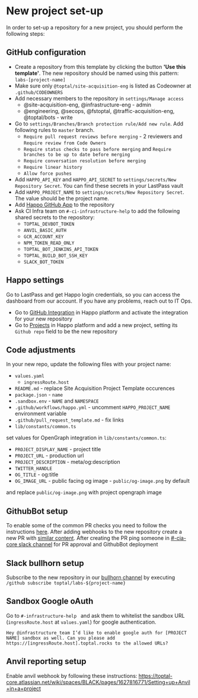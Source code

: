 # New project set-up

In order to set-up a repository for a new project, you should perform the following steps:

## GitHub configuration

- Create a repository from this template by clicking the button **'Use this template'**. The new repository should be named using this pattern: `labs-[project-name]`
- Make sure only `@toptal/site-acquisition-eng` is listed as Codeowner at `.github/CODEOWNERS`
- Add necessary members to the repository in `settings/Manage access`
  - @site-acquisition-eng, @infrastructure-eng - admin
  - @engineering, @secops, @fstoptal, @traffic-acquisition-eng, @toptal/bots - write
- Go to `settings/Branches/Branch protection rule/Add new rule`. Add following rules to `master` branch.
  - `Require pull request reviews before merging` - 2 reviewers and `Require review from Code Owners`
  - `Require status checks to pass before merging` and `Require branches to be up to date before merging`
  - `Require conversation resolution before merging`
  - `Require linear history`
  - `Allow force pushes`
- Add `HAPPO_API_KEY` and `HAPPO_API_SECRET` to `settings/secrets/New Repository Secret`. You can find these secrets in your LastPass vault
- Add `HAPPO_PROJECT_NAME` to `settings/secrets/New Repository Secret`. The value should be the project name.
- Add [Happo GitHub App](https://github.com/apps/happo) to the repository
- Ask CI Infra team on `#-ci-infrastructure-help` to add the following shared secrets to the repository:
  - `TOPTAL_DEVBOT_TOKEN`
  - `ANVIL_BASIC_AUTH`
  - `GCR_ACCOUNT_KEY`
  - `NPM_TOKEN_READ_ONLY`
  - `TOPTAL_BOT_JENKINS_API_TOKEN`
  - `TOPTAL_BUILD_BOT_SSH_KEY`
  - `SLACK_BOT_TOKEN`

## Happo settings

Go to LastPass and get Happo login credentials, so you can access the dashboard from our account. If you have any problems, reach out to IT Ops.

- Go to [GitHub Integration](https://happo.io/a/431/github-integration) in Happo platform and activate the integration for your new repository
- Go to [Projects](https://happo.io/a/431/projects) in Happo platform and add a new project, setting its `Github repo` field to be the new repository

## Code adjustments

In your new repo, update the following files with your project name:

- `values.yaml`
  - `ingressRoute.host`
- `README.md` - replace Site Acquisition Project Template occurences
- `package.json` - `name`
- `.sandbox.env` - `NAME` and `NAMESPACE`
- `.github/workflows/happo.yml` - uncomment `HAPPO_PROJECT_NAME` environment variable
- `.github/pull_request_template.md` - fix links
- `lib/constants/common.ts`

set values for OpenGraph integration in `lib/constants/common.ts`:

- `PROJECT_DISPLAY_NAME` - project title
- `PROJECT_URL` - production url
- `PROJECT_DESCRIPTION` - meta/og:description
- `TWITTER_HANDLE`
- `OG_TITLE` - og:title
- `OG_IMAGE_URL` - public facing og image - `public/og-image.png` by default

and replace `public/og-image.png` with project opengraph image

## GithubBot setup

To enable some of the common PR checks you need to follow the instructions [here](https://github.com/toptal/github-bot#adding-a-new-repo-or-a-new-consumer-to-a-repo). After adding webhooks to the new repository create a new PR with [similar content](https://github.com/toptal/github-bot/pull/186). After creating the PR ping someone in [#-cia-core slack channel](https://toptal-core.slack.com/archives/C0HTNL2KA) for PR approval and GithubBot deployment

## Slack bullhorn setup

Subscribe to the new repository in our [bullhorn channel](https://toptal-core.slack.com/archives/C028TV4MCSK) by executing `/github subscribe toptal/labs-${project-name}`

## Sandbox Google oAuth

Go to `#-infrastructure-help ` and ask them to whitelist the sandbox URL (`ingressRoute.host` at `values.yaml`) for google authentication.

`Hey @infrastructure_team I’d like to enable google auth for [PROJECT NAME] sandbox as well. Can you please add https://[ingressRoute.host].toptal.rocks to the allowed URLs?`

## Anvil reporting setup

Enable anvil webhook by following these instructions: https://toptal-core.atlassian.net/wiki/spaces/BLACK/pages/1627816771/Setting+up+Anvil+in+a+project
